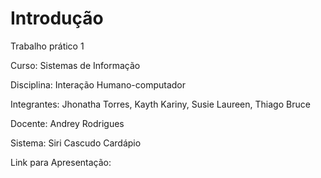 # Introdução

Trabalho prático 1

Curso: Sistemas de Informação

Disciplina: Interação Humano-computador

Integrantes: Jhonatha Torres, Kayth Kariny, Susie Laureen, Thiago Bruce

Docente: Andrey Rodrigues

Sistema: Siri Cascudo Cardápio

Link para Apresentação: 






